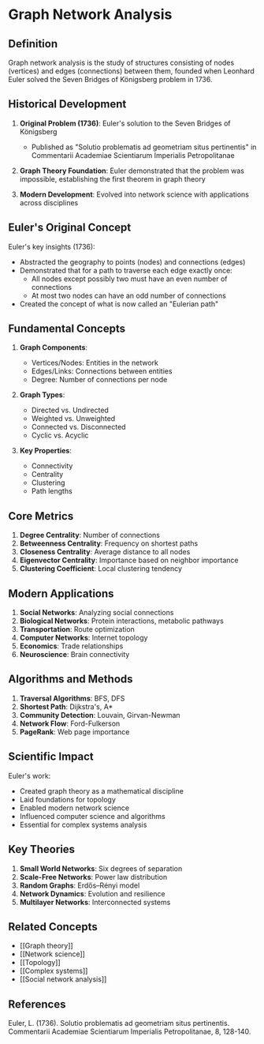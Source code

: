 # Graph Network Analysis

## Definition

Graph network analysis is the study of structures consisting of nodes (vertices) and edges (connections) between them, founded when Leonhard Euler solved the Seven Bridges of Königsberg problem in 1736.

## Historical Development

1. **Original Problem (1736)**: Euler's solution to the Seven Bridges of Königsberg
   - Published as "Solutio problematis ad geometriam situs pertinentis" in Commentarii Academiae Scientiarum Imperialis Petropolitanae

2. **Graph Theory Foundation**: Euler demonstrated that the problem was impossible, establishing the first theorem in graph theory

3. **Modern Development**: Evolved into network science with applications across disciplines

## Euler's Original Concept

Euler's key insights (1736):
- Abstracted the geography to points (nodes) and connections (edges)
- Demonstrated that for a path to traverse each edge exactly once:
  - All nodes except possibly two must have an even number of connections
  - At most two nodes can have an odd number of connections
- Created the concept of what is now called an "Eulerian path"

## Fundamental Concepts

1. **Graph Components**:
   - Vertices/Nodes: Entities in the network
   - Edges/Links: Connections between entities
   - Degree: Number of connections per node

2. **Graph Types**:
   - Directed vs. Undirected
   - Weighted vs. Unweighted
   - Connected vs. Disconnected
   - Cyclic vs. Acyclic

3. **Key Properties**:
   - Connectivity
   - Centrality
   - Clustering
   - Path lengths

## Core Metrics

1. **Degree Centrality**: Number of connections
2. **Betweenness Centrality**: Frequency on shortest paths
3. **Closeness Centrality**: Average distance to all nodes
4. **Eigenvector Centrality**: Importance based on neighbor importance
5. **Clustering Coefficient**: Local clustering tendency

## Modern Applications

1. **Social Networks**: Analyzing social connections
2. **Biological Networks**: Protein interactions, metabolic pathways
3. **Transportation**: Route optimization
4. **Computer Networks**: Internet topology
5. **Economics**: Trade relationships
6. **Neuroscience**: Brain connectivity

## Algorithms and Methods

1. **Traversal Algorithms**: BFS, DFS
2. **Shortest Path**: Dijkstra's, A*
3. **Community Detection**: Louvain, Girvan-Newman
4. **Network Flow**: Ford-Fulkerson
5. **PageRank**: Web page importance

## Scientific Impact

Euler's work:
- Created graph theory as a mathematical discipline
- Laid foundations for topology
- Enabled modern network science
- Influenced computer science and algorithms
- Essential for complex systems analysis

## Key Theories

1. **Small World Networks**: Six degrees of separation
2. **Scale-Free Networks**: Power law distribution
3. **Random Graphs**: Erdős–Rényi model
4. **Network Dynamics**: Evolution and resilience
5. **Multilayer Networks**: Interconnected systems

## Related Concepts
- [[Graph theory]]
- [[Network science]]
- [[Topology]]
- [[Complex systems]]
- [[Social network analysis]]

## References

Euler, L. (1736). Solutio problematis ad geometriam situs pertinentis. Commentarii Academiae Scientiarum Imperialis Petropolitanae, 8, 128-140.